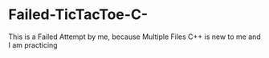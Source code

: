 # Failed-TicTacToe-C-
This is a Failed Attempt by me, because Multiple Files C++ is new to me and I am practicing
